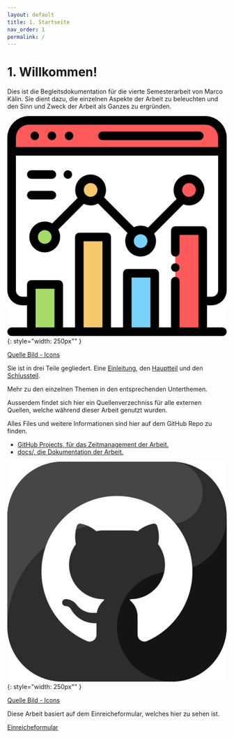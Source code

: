 ```yaml
---
layout: default
title: 1. Startseite
nav_order: 1
permalink: /
---
```


# 1. Willkommen!

Dies ist die Begleitsdokumentation für die vierte Semesterarbeit von Marco Kälin.
Sie dient dazu, die einzelnen Aspekte der Arbeit zu beleuchten und den Sinn und Zweck der Arbeit als Ganzes zu ergründen.

![Projektarbeit](ressources/icons/analytics.png){: style="width: 250px"" }

[Quelle Bild - Icons](anhang/600-quellen.html#64-icons)

Sie ist in drei Teile gegliedert. Eine [Einleitung](einleitung/200-einleitung.html), den [Hauptteil](hauptteil/300-hauptteil.html) und den [Schlussteil](schlussteil/500-schlussteil.html).

Mehr zu den einzelnen Themen in den entsprechenden Unterthemen.

Ausserdem findet sich hier ein Quellenverzechniss für alle externen Quellen, welche während dieser Arbeit genutzt wurden.

Alles Files und weitere Informationen sind hier auf dem GitHub Repo zu finden.

* [GitHub Projects, für das Zeitmanagement der Arbeit.](https://github.com/users/Euthal02/projects/5)
* [docs/, die Dokumentation der Arbeit.](https://github.com/Euthal02/SemArb4_GameLobby/tree/main/docs)

![Github](ressources/icons/github_logo.png){: style="width: 250px"" }

[Quelle Bild - Icons](anhang/600-quellen.html#64-icons)

Diese Arbeit basiert auf dem Einreicheformular, welches hier zu sehen ist.

[Einreicheformular](ressources/ITCNE23_Marco_Kälin_Semesterarbeit4_Einreicheformular_2.pdf)
